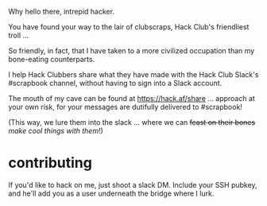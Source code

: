 Why hello there, intrepid hacker.

You have found your way to the lair of clubscraps, Hack Club's friendliest troll ...

So friendly, in fact, that I have taken to a more civilized occupation than my bone-eating counterparts.

I help Hack Clubbers share what they have made with the Hack Club Slack's #scrapbook channel, without having to sign into a Slack account.

The mouth of my cave can be found at https://hack.af/share ... approach at your own risk, for your messages are dutifully delivered to #scrapbook!

(This way, we lure them into the slack ... where we can ~~feast on their bones~~ _make cool things with them_!)

# contributing
If you'd like to hack on me, just shoot a slack DM. Include your SSH pubkey, and he'll add you as a user underneath the bridge where I lurk.
